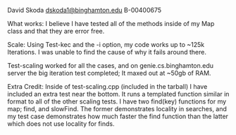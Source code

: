 David Skoda
dskoda1@binghamton.edu
B-00400675

What works:
I believe I have tested all of the methods inside of my Map class
and that they are error free.

Scale:
Using Test-kec and the -i option, my code works up to ~125k Iterations.
I was unable to find the cause of why it fails around there.

Test-scaling worked for all the cases, and on genie.cs.binghamton.edu 
server the big iteration test completed; It maxed out at ~50gb of RAM.

Extra Credit:
Inside of test-scaling.cpp (included in the tarball) I have included an
extra test near the bottom. It runs a templated function similar in format
to all of the other scaling tests. I have two find(key) functions for my map;
find, and slowFind. The former demonstrates locality in searches, and my test
case demonstrates how much faster the find function than the latter which
does not use locality for finds.
